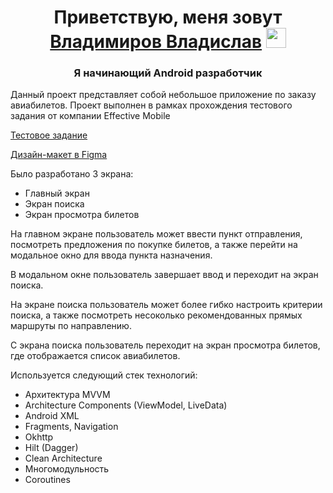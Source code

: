 <h1 align="center">Приветствую, меня зовут<a href="https://daniilshat.ru/" target="_blank"> Владимиров Владислав</a> 
<img src="https://github.com/blackcater/blackcater/raw/main/images/Hi.gif" height="32"/></h1>
<h3 align="center">Я начинающий Android разработчик</h3>

Данный проект представляет собой небольшое приложение по заказу авиабилетов. Проект выполнен в рамках прохождения тестового задания от компании  Effective Mobile

[Тестовое задание](https://docs.google.com/document/d/1lYsdro6WiUPIv0uEsxbOgzqFHDJLJPxogCUaCQ0d09Y/edit)

[Дизайн-макет в Figma](https://www.figma.com/file/l3zmfXksbhAEEt2BilYWJf/Effective-Mobile.-%D0%A2%D0%B5%D1%81%D1%82%D0%BE%D0%B2%D0%BE%D0%B5-%D0%B7%D0%B0%D0%B4%D0%B0%D0%BD%D0%B8%D0%B5-%D0%B4%D0%BB%D1%8F-%D1%80%D0%B0%D0%B7%D1%80%D0%B0%D0%B1%D0%BE%D1%82%D1%87%D0%B8%D0%BA%D0%BE%D0%B2.-%D0%9F%D1%80%D0%BE%D0%B4%D0%B0%D0%B6%D0%B0-%D0%B0%D0%B2%D0%B8%D0%B0%D0%B1%D0%B8%D0%BB%D0%B5%D1%82%D0%BE%D0%B2-(Copy)?type=design&node-id=1-6&mode=design&t=g6FO4lytq97t3y7v-0) 

Было разработано 3 экрана:
- Главный экран
- Экран поиска
- Экран просмотра билетов

На главном экране пользователь может ввести пункт отправления, посмотреть предложения по покупке билетов, а также перейти на модальное окно для ввода пункта назначения.
  
В модальном окне пользователь завершает ввод и переходит на экран поиска.
  
На экране поиска пользователь может более гибко настроить критерии поиска, а также посмотреть несоколько рекомендованных прямых маршруты по направлению.
  
С экрана поиска пользователь переходит на экран просмотра билетов, где отображается список авиабилетов.
  
Используется следующий стек технологий:
- Архитектура MVVM
- Architecture Components (ViewModel, LiveData)
- Android XML
- Fragments, Navigation
- Okhttp
- Hilt (Dagger)
- Clean Architecture
- Многомодульность
- Coroutines




